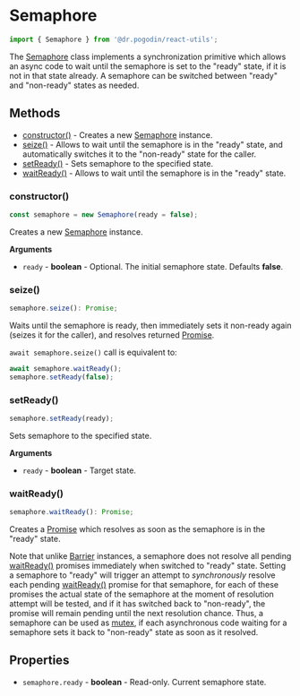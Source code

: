 # Semaphore
```jsx
import { Semaphore } from '@dr.pogodin/react-utils';
```
The [Semaphore] class implements a synchronization primitive which allows
an async code to wait until the semaphore is set to the "ready" state, if
it is not in that state already. A semaphore can be switched between "ready"
and "non-ready" states as needed.

## Methods
- [constructor()] - Creates a new [Semaphore] instance.
- [seize()] - Allows to wait until the semaphore is in the "ready" state, and
  automatically switches it to the "non-ready" state for the caller.
- [setReady()] - Sets semaphore to the specified state.
- [waitReady()] - Allows to wait until the semaphore is in the "ready" state.

### constructor()
```jsx
const semaphore = new Semaphore(ready = false);
```
Creates a new [Semaphore] instance.

**Arguments**
- `ready` - **boolean** - Optional. The initial semaphore state. Defaults **false**.

### seize()
```jsx
semaphore.seize(): Promise;
```
Waits until the semaphore is ready, then immediately sets it non-ready again
(seizes it for the caller), and resolves returned [Promise].

`await semaphore.seize()` call is equivalent to:
```jsx
await semaphore.waitReady();
semaphore.setReady(false);
```

### setReady()
```jsx
semaphore.setReady(ready);
```
Sets semaphore to the specified state.

**Arguments**
- `ready` - **boolean** - Target state.

### waitReady()
```jsx
semaphore.waitReady(): Promise;
```
Creates a [Promise] which resolves as soon as the semaphore is in the "ready"
state.

Note that unlike [Barrier] instances, a semaphore does not resolve all
pending [waitReady()] promises immediately when switched to "ready" state.
Setting a semaphore to "ready" will trigger an attempt to _synchronously_
resolve each pending [waitReady()] promise for that semaphore, for each of
these promises the actual state of the semaphore at the moment of resolution
attempt will be tested, and if it has switched back to "non-ready", the promise
will remain pending until the next resolution chance. Thus, a semaphore can
be used as [mutex], if each asynchronous code waiting for a semaphore sets it
back to "non-ready" state as soon as it resolved.

## Properties
- `semaphore.ready` - **boolean** - Read-only. Current semaphore state.

<!-- Re-usable links below -->

[Barrier]: /docs/api/classes/Barrier
[constructor()]: #constructor
[mutex]: https://en.wikipedia.org/wiki/Mutual_exclusion
[Promise]: https://developer.mozilla.org/en-US/docs/Web/JavaScript/Reference/Global_Objects/Promise
[Semaphore]: /docs/api/classes/Semaphore
[seize()]: #seize
[setReady()]: #setready
[waitReady()]: #waitready

